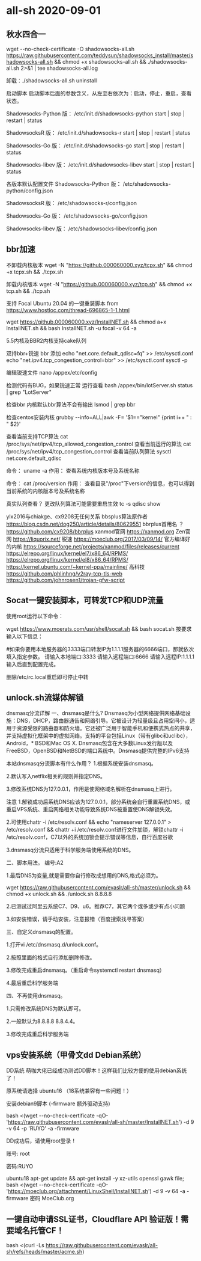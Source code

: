 # all-sh 2020-09-01
## 秋水四合一 
wget --no-check-certificate -O shadowsocks-all.sh https://raw.githubusercontent.com/teddysun/shadowsocks_install/master/shadowsocks-all.sh && chmod +x shadowsocks-all.sh && ./shadowsocks-all.sh 2>&1 | tee shadowsocks-all.log


卸载：./shadowsocks-all.sh uninstall

启动脚本
启动脚本后面的参数含义，从左至右依次为：启动，停止，重启，查看状态。

Shadowsocks-Python 版：
/etc/init.d/shadowsocks-python start | stop | restart | status

ShadowsocksR 版：
/etc/init.d/shadowsocks-r start | stop | restart | status

Shadowsocks-Go 版：
/etc/init.d/shadowsocks-go start | stop | restart | status

Shadowsocks-libev 版：
/etc/init.d/shadowsocks-libev start | stop | restart | status

各版本默认配置文件
Shadowsocks-Python 版：
/etc/shadowsocks-python/config.json

ShadowsocksR 版：
/etc/shadowsocks-r/config.json

Shadowsocks-Go 版：
/etc/shadowsocks-go/config.json

Shadowsocks-libev 版：
/etc/shadowsocks-libev/config.json

## bbr加速
不卸载内核版本
wget -N "https://github.000060000.xyz/tcpx.sh" && chmod +x tcpx.sh && ./tcpx.sh

卸载内核版本
wget -N "https://github.000060000.xyz/tcp.sh" && chmod +x tcp.sh && ./tcp.sh

支持 Focal Ubuntu 20.04 的一键重装脚本
from https://www.hostloc.com/thread-696865-1-1.html

wget https://github.000060000.xyz/InstallNET.sh && chmod a+x InstallNET.sh && bash InstallNET.sh -u focal -v 64 -a

5.5内核及BBR2内核支持cake队列

双持bbr+锐速
bbr 添加
echo "net.core.default_qdisc=fq" >> /etc/sysctl.conf
echo "net.ipv4.tcp_congestion_control=bbr" >> /etc/sysctl.conf
sysctl -p

编辑锐速文件
nano /appex/etc/config

检测代码有BUG，如果锐速正常 运行查看
bash /appex/bin/lotServer.sh status | grep "LotServer"

检查bbr 内核默认bbr算法不会有输出
lsmod | grep bbr

检查centos安装内核
grubby --info=ALL|awk -F= '$1=="kernel" {print i++ " : " $2}'

查看当前支持TCP算法
cat /proc/sys/net/ipv4/tcp_allowed_congestion_control
查看当前运行的算法
cat /proc/sys/net/ipv4/tcp_congestion_control
查看当前队列算法
sysctl net.core.default_qdisc

命令： uname -a
作用： 查看系统内核版本号及系统名称

命令： cat /proc/version
作用： 查看目录"/proc"下version的信息，也可以得到当前系统的内核版本号及系统名称

真实队列查看？ 更改队列算法可能需要重启生效
tc -s qdisc show

ylx2016与chiakge、cx9208无任何关系
bbsplus算法原作者
https://blog.csdn.net/dog250/article/details/80629551
bbrplus首用名 ？
https://github.com/cx9208/bbrplus
xanmod官网
https://xanmod.org
Zen官网
https://liquorix.net/
锐速
https://moeclub.org/2017/03/09/14/
官方编译好的内核
https://sourceforge.net/projects/xanmod/files/releases/current
https://elrepo.org/linux/kernel/el7/x86_64/RPMS/
https://elrepo.org/linux/kernel/el8/x86_64/RPMS/
https://kernel.ubuntu.com/~kernel-ppa/mainline/
高科技
https://github.com/phlinhng/v2ray-tcp-tls-web
https://github.com/johnrosen1/trojan-gfw-script


## Socat一键安装脚本，可转发TCP和UDP流量
使用root运行以下命令：

wget https://www.moerats.com/usr/shell/socat.sh && bash socat.sh
按要求输入以下信息：

#如果你要用本地服务器的3333端口转发IP为1.1.1.1服务器的6666端口，那就依次填入指定参数。
请输入本地端口:3333
请输入远程端口:6666
请输入远程IP:1.1.1.1
输入后直到配置完成。

删除/etc/rc.local重启即可停止中转


## unlock.sh流媒体解锁
dnsmasq分流详解
一、dnsmasq是什么?
Dnsmasq为小型网络提供网络基础设施：DNS，DHCP，路由器通告和网络引导。它被设计为轻量级且占用空间小，适用于资源受限的路由器和防火墙。它还被广泛用于智能手机和便携式热点的共享，并支持虚拟化框架中的虚拟网络。支持的平台包括Linux（带有glibc和uclibc），Android，* BSD和Mac OS X. Dnsmasq包含在大多数Linux发行版以及FreeBSD，OpenBSD和NetBSD的端口系统中。Dnsmasq提供完整的IPv6支持

本站dnsmasq分流脚本有什么作用？
1.根据系统安装dnsmasq。

2.默认写入netflix相关的规则并指定DNS。

3.修改系统DNS为127.0.0.1，作用是使网络域名解析在dnsmasq上进行。

注意
1.解锁成功后系统DNS应该为127.0.0.1，部分系统会自行重置系统DNS，或重启VPS系统、重启网络相关功能导致系统DNS被重置使DNS解锁失效。

2.可使用chattr -i /etc/resolv.conf && echo "nameserver 127.0.0.1" > /etc/resolv.conf && chattr +i /etc/resolv.conf进行文件加锁，解锁chattr -i /etc/resolv.conf，C7以外的系统加锁会提示错误等信息，自行百度谷歌

3.dnsmasq分流只适用于科学服务端使用系统的DNS。

二、脚本用法。
编号:A2

1.最后DNS为变量,就是需要你自行修改成想用的DNS,格式必须为。

wget https://raw.githubusercontent.com/evaslr/all-sh/master/unlock.sh && chmod +x unlock.sh && ./unlock.sh 8.8.8.8

									
2.已测试过阿里云系统C7、D9、u6。推荐C7，其它两个或多或少有点小问题


									
3.如安装错误，请手动安装，注意报错（百度搜索找寻答案）


								
三、自定义dnsmasq的配置。

									
1.打开vi /etc/dnsmasq.d/unlock.conf。


									
2.按照里面的格式自行添加删除修改。


									
3.修改完成重启dnsmasq。（重启命令systemctl restart dnsmasq）


									
4.最后重启科学服务端


																
四、不再使用dnsmasq。

									
1.只需修改系统DNS为默认即可。


									
2.一般默认为8.8.8.8 8.8.4.4。


									
3.修改完成重启科学服务端

## vps安装系统（甲骨文dd Debian系统）
DD系统
萌咖大佬已经成功测试DD脚本！这样我们比较方便的使用debian系统了！

原系统请选择 ubuntu16 （18系统兼容有一些问题！）

安装debian9脚本 (-firmware 额外驱动支持)

bash <(wget --no-check-certificate -qO- 'https://raw.githubusercontent.com/evaslr/all-sh/master/InstallNET.sh') -d 9 -v 64 -p 'RUYO' -a -firmware

DD成功后，请使用root登录！

账号: root

密码:RUYO

ubuntu18 
apt-get update && apt-get install -y xz-utils openssl gawk file; \
bash <(wget --no-check-certificate -qO- 'https://moeclub.org/attachment/LinuxShell/InstallNET.sh') -d 9 -v 64 -a -firmware
密码 MoeClub.org

## 一键自动申请SSL证书，Cloudflare API 验证版！需要域名托管CF！

bash <(curl -Ls  https://raw.githubusercontent.com/evaslr/all-sh/refs/heads/master/acme.sh)
